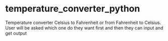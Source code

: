 # temperature_converter_python
Temperature converter Celsius to Fahrenheit or from Fahrenheit to Celsius. User will be asked which one do they want first and then they can input and get output
